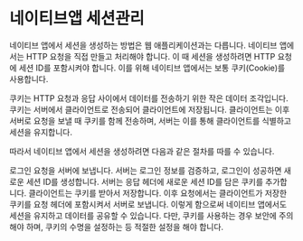 # 네이티브앱 세션관리

네이티브 앱에서 세션을 생성하는 방법은 웹 애플리케이션과는 다릅니다. 네이티브 앱에서는 HTTP 요청을 직접 만들고 처리해야 합니다. 이 때 세션을 생성하려면 HTTP 요청에 세션 ID를 포함시켜야 합니다. 이를 위해 네이티브 앱에서는 보통 쿠키(Cookie)를 사용합니다.

쿠키는 HTTP 요청과 응답 사이에서 데이터를 전송하기 위한 작은 데이터 조각입니다. 쿠키는 서버에서 클라이언트로 전송되어 클라이언트에 저장됩니다. 클라이언트는 이후 서버로 요청을 보낼 때 쿠키를 함께 전송하며, 서버는 이를 통해 클라이언트를 식별하고 세션을 유지합니다.

따라서 네이티브 앱에서 세션을 생성하려면 다음과 같은 절차를 따를 수 있습니다.

로그인 요청을 서버에 보냅니다.
서버는 로그인 정보를 검증하고, 로그인이 성공하면 새로운 세션 ID를 생성합니다.
서버는 응답 헤더에 새로운 세션 ID를 담은 쿠키를 추가합니다.
클라이언트는 쿠키를 받아서 저장합니다.
이후 요청에서는 클라이언트가 저장한 쿠키를 요청 헤더에 포함시켜서 서버로 보냅니다.
이렇게 함으로써 네이티브 앱에서도 세션을 유지하고 데이터를 공유할 수 있습니다. 다만, 쿠키를 사용하는 경우 보안에 주의해야 하며, 쿠키의 수명을 설정하는 등 적절한 설정을 해야 합니다.

